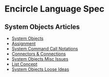 Encircle Language Spec
====================

System Objects Articles
-----------------------

- [System Objects](system-objects.md)
- [Assignment](assignment.md)
- [System Command Call Notations](system-command-call-notations.md)
- [Connectors & Connections](connectors-and-connections.md)
- [System Objects Misc Issues](system-objects-misc-issues.md)
- [List Concept](list-concept.md)
- [System Objects Loose Ideas](system-objects-loose-ideas.md)